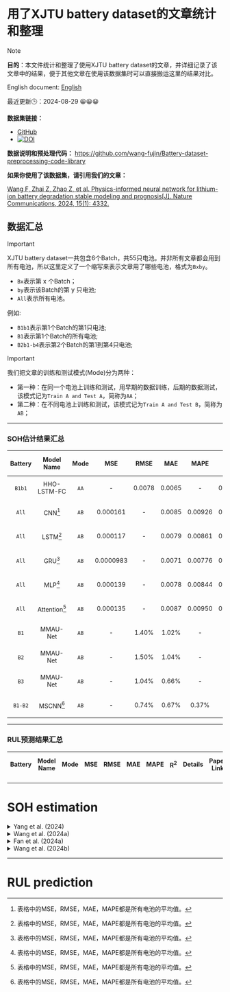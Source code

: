 
# 用了XJTU battery dataset的文章统计和整理

> [!NOTE]
> **目的**：本文件统计和整理了使用XJTU battery dataset的文章，并详细记录了该文章中的结果，便于其他文章在使用该数据集时可以直接搬运这里的结果对比。

English document: [English](./README.md)

最近更新🕒：2024-08-29 😀😀😀


**数据集链接：**
- [GitHub](https://wang-fujin.github.io/)
- [![DOI](https://zenodo.org/badge/DOI/10.5281/zenodo.10963339.svg)](https://doi.org/10.5281/zenodo.10963339)

**数据说明和预处理代码：**
https://github.com/wang-fujin/Battery-dataset-preprocessing-code-library

**如果你使用了该数据集，请引用我们的文章：**

[Wang F, Zhai Z, Zhao Z, et al. Physics-informed neural network for lithium-ion battery degradation stable modeling and prognosis[J]. Nature Communications, 2024, 15(1): 4332.](https://www.nature.com/articles/s41467-024-48779-z)

## 数据汇总

> [!IMPORTANT]
> XJTU battery dataset一共包含6个Batch，共55只电池。并非所有文章都会用到所有电池，所以这里定义了一个缩写来表示文章用了哪些电池，格式为`Bxby`。
> - `Bx`表示第 x 个Batch；
> - `by`表示该Batch的第 y 只电池;
> - `All`表示所有电池。
> 
> 例如:
> - `B1b1`表示第1个Batch的第1只电池;
> - `B1`表示第1个Batch的所有电池;
> - `B2b1-b4`表示第2个Batch的第1到第4只电池;

> [!IMPORTANT]
> 我们把文章的训练和测试模式(Mode)分为两种：
> - 第一种：在同一个电池上训练和测试，用早期的数据训练，后期的数据测试，该模式记为`Train A and Test A`，简称为`AA`；
> - 第二种：在不同电池上训练和测试，该模式记为`Train A and Test B`，简称为`AB`；

---


### SOH估计结果汇总
| Battery |  Model Name   | Mode |    MSE    |  RMSE  |  MAE   |  MAPE   | R<sup>2</sup> |              Details              |                                                           Paper Link                                                           | Non-transfer learning | Transfer learning |
|:-------:|:-------------:|:----:|:---------:|:------:|:------:|:-------:|:-------------:|:---------------------------------:|:------------------------------------------------------------------------------------------------------------------------------:|:-----:|:-----:|
| `B1b1`  |  HHO-LSTM-FC  | `AA` |     -     | 0.0078 | 0.0065 |    -    |    0.9422     |  [Yang et al. (2024)](#yang2024)  |                                       [link](https://www.mdpi.com/2071-1050/16/15/6316)                                        | ✅ | ✅  |
|  `All`  |    CNN[^1]    | `AB` | 0.000161  |   -    | 0.0085 | 0.00926 |    0.9187     | [Wang et al. (2024a)](#wang2024a) |                     [link](https://www.sciencedirect.com/science/article/pii/S2352152X23032826?via%3Dihub)                     | ✅ | ❌  |
|  `All`  |   LSTM[^1]    | `AB` | 0.000117  |   -    | 0.0079 | 0.00861 |    0.9407     | [Wang et al. (2024a)](#wang2024a) |                     [link](https://www.sciencedirect.com/science/article/pii/S2352152X23032826?via%3Dihub)                     | ✅ | ❌  |
|  `All`  |    GRU[^1]    | `AB` | 0.0000983 |   -    | 0.0071 | 0.00776 |    0.9503     | [Wang et al. (2024a)](#wang2024a) |                     [link](https://www.sciencedirect.com/science/article/pii/S2352152X23032826?via%3Dihub)                     | ✅ | ❌  |
|  `All`  |    MLP[^1]    | `AB` | 0.000139  |   -    | 0.0078 | 0.00844 |    0.9331     | [Wang et al. (2024a)](#wang2024a) |                     [link](https://www.sciencedirect.com/science/article/pii/S2352152X23032826?via%3Dihub)                     | ✅ | ❌  |
|  `All`  | Attention[^1] | `AB` | 0.000135  |   -    | 0.0087 | 0.00950 |    0.9317     | [Wang et al. (2024a)](#wang2024a) |                     [link](https://www.sciencedirect.com/science/article/pii/S2352152X23032826?via%3Dihub)                     | ✅ | ❌  |
|  `B1`   |   MMAU-Net    | `AB` |    -      | 1.40%  | 1.02%  |   -     |      -        | [Fan et al. (2024a)](#fan2024a)   |                                       [link](https://www.mdpi.com/2079-9292/13/16/3244)                                        | ✅ | ❌  |
|  `B2`   |   MMAU-Net    | `AB` |     -     | 1.50%  | 1.04%  |    -    |       -       |  [Fan et al. (2024a)](#fan2024a)  |                                       [link](https://www.mdpi.com/2079-9292/13/16/3244)                                        | ✅ | ❌  |
|  `B3`   |   MMAU-Net    | `AB` |     -     | 1.04%  | 0.66%  |    -    |       -       |  [Fan et al. (2024a)](#fan2024a)  |                                       [link](https://www.mdpi.com/2079-9292/13/16/3244)                                        | ✅ | ❌  |
| `B1-B2` |   MSCNN[^1]   | `AB` |     -     | 0.74%  | 0.67%  |  0.37%  |       -       | [Wang et al. (2024b)](#wang2024b) |                                           [link](https://doi.org/10.3390/en17174220)                                           | ✅ | ❌  |


[^1]: 表格中的MSE，RMSE，MAE，MAPE都是所有电池的平均值。

---

### RUL预测结果汇总
| Battery |   Model Name   | Mode |    MSE     |  RMSE   |  MAE   |    MAPE     | R<sup>2</sup> |             Details             | Paper Link | Non-transfer learning | Transfer learning |
|:-------:|:--------------:|:----:|:----------:|:-------:|:------:|:-----------:|:-------------:|:-------------------------------:|:-----:|:-----:|:-----:|

---

# SOH estimation


<details> 
<summary id="yang2024">
Yang et al. (2024)
</summary>

[Yang G, Wang X, Li R, et al. State of Health Estimation for Lithium-Ion Batteries Based on Transferable Long Short-Term Memory Optimized Using Harris Hawk Algorithm[J]. Sustainability, 2024, 16(15): 6316.](https://www.mdpi.com/2071-1050/16/15/6316)

只用了Batch-1的第1个电池，记为`B1b1`。

文章实现了两种SOH估计模式：
1. 在NASA的B6和B7电池上预训练，然后用B1b1前30%的数据微调，然后再B1b1上测试；
2. 用B1b1的前70%的数据训练，然后在B1b1上测试；

结果：

|                    | RMSE   | MAE    | R2     | 模式  |
| ------------------ | ------ | ------ | ------ | --- |
| HHO-LSTM-FC-TL(B6) | 0.0037 | 0.0029 | 0.9941 | 1   |
| HHO-LSTM-FC-TL(B7) | 0.0034 | 0.0027 | 0.9952 | 1   |
| HHO-LSTM-FC        | 0.0078 | 0.0065 | 0.9422 | 2   |

</details>

<details>
<summary id="wang2024a">
Wang et al. (2024a)
</summary>

[Wang F, Zhai Z, Liu B, et al. Open access dataset, code library and benchmarking deep learning approaches for state-of-health estimation of lithium-ion batteries[J]. Journal of Energy Storage, 2024, 77: 109884.](https://www.sciencedirect.com/science/article/pii/S2352152X23032826?via%3Dihub)

我们在这篇文章中提供了一个benchmark，测试了5个深度学习模型在3种输入类型（`全部充电数据`、`部分充电数据`、`特征`）和3种归一化方式下的结果。


![具体结果](./Figures/Wang2024-1.jpg)

上面的图片是以`特征`作为输入，`[-1,1]归一化`的情况下5个模型的结果，所有结果都被放大了1000倍。
由于结果太多，我们只展示其中一种结果，其他结果可以查看原文。
</details>

<details>
<summary id="fan2024a">
Fan et al. (2024a)
</summary>

[Fan X, Yang X, Hou F. Integrated Mixed Attention U-Net Mechanisms with Multi-Stage Division Strategy Customized for Accurate Estimation of Lithium-Ion Battery State of Health[J]. Electronics, 2024, 13(16): 3244.](https://www.mdpi.com/2079-9292/13/16/3244)

文章使用了Batch-1、Batch-2和Batch-3的数据。
模型的输入为原始的电压、电流和温度数据。

训练集和测试集划分方式：

<img src="./Figures/Fan2024a-1.png" alt="Description" width="50%"/>

实验结果：

<img src="./Figures/Fan2024a-2.png" alt="Description" width="50%"/>


</details>

<details>
<summary id="wang2024b">
Wang et al. (2024b)
</summary>

[Wang J, Li H, Wu C, et al. State of Health Estimations for Lithium-Ion Batteries Based on MSCNN[J]. Energies, 2024, 17(17): 4220.](https://doi.org/10.3390/en17174220)

文章从充电数据中提取了8个特征，分别为：
`恒流充电时间`、`恒压充电时间`、`平均充电电压`、`平均充电电流`、`充电电压标准差`、
`充电电流偏度`、`充电电压偏度`、`充电电压峰度`。
分了3种模式来验证模型性能。

**注意**：下面表格中的记法`Group A`等效于上文定义的`B1`;
`Group B`等效于上文定义的`B2`。

---

**模式1：同一批次训练和测试**
训练集和测试集划分方式：

<img src="./Figures/Wang2024b-1.png" alt="Description" width="50%"/>

Batch-1数据集上的结果（表格中的`Group A 1` = `B1b1`） ：

<img src="./Figures/Wang2024b-2.png" alt="Description" width="50%"/>


Batch-2数据集上的结果（文章选择了Batch-2中的编号为奇数的电池，所以`Group B x` = `B2b(2x-1)`）：

<img src="./Figures/Wang2024b-3.png" alt="Description" width="50%"/>

---

**模式2：改变训练集的大小**
训练集和测试集划分方式：

<img src="./Figures/Wang2024b-4.png" alt="Description" width="50%"/>


实验结果：

<img src="./Figures/Wang2024b-5.png" alt="Description" width="50%"/>


---

**模式3：两个批次混合训练和测试**
训练集和测试集划分方式：

<img src="./Figures/Wang2024b-6.png" alt="Description" width="50%"/>

实验结果：

<img src="./Figures/Wang2024b-7.png" alt="Description" width="50%"/>

</details>



---

# RUL prediction




